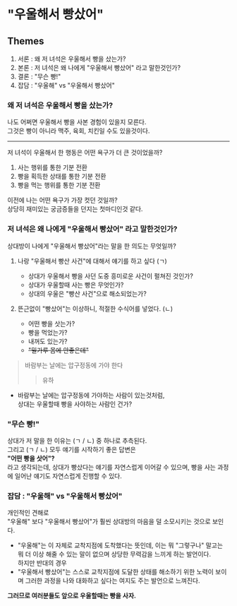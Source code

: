 # "우울해서 빵샀어"

## Themes
1. 서론 : 왜 저 녀석은 우울해서 빵을 샀는가?
2. 본론 : 저 녀석은 왜 나에게 "우울해서 빵샀어" 라고 말한것인가?
3. 결론 : "무슨 빵!"
4. 잡담 : "우울해" vs "우울해서 빵샀어"

### 왜 저 녀석은 우울해서 빵을 샀는가?
나도 어쩌면 우울해서 빵을 사본 경험이 있을지 모른다.</br>
그것은 빵이 아니라 맥주, 육회, 치킨일 수도 있을것이다.</br>

---

저 녀석이 우울해서 한 행동은 어떤 욕구가 더 큰 것이었을까?
1. 사는 행위를 통한 기분 전환
2. 빵을 획득한 상태를 통한 기분 전환
3. 빵을 먹는 행위를 통한 기분 전환

이전에 나는 어떤 욕구가 가장 컷던 것일까?  
상당히 재미있는 궁금증들을 던지는 첫마디인것 같다.

### 저 녀석은 왜 나에게 "우울해서 빵샀어" 라고 말한것인가?
상대방이 나에게 "우울해서 빵샀어"라는 말을 한 의도는 무엇일까?

1. 나랑 "우울해서 빵산 사건"에 대해서 얘기를 하고 싶다 (ㄱ)
    - 상대가 우울해서 빵을 사던 도중 흥미로운 사건이 펄쳐진 것인가?
    - 상대가 우울할때 사는 빵은 무엇인가?
    - 상대의 우울은 "빵산 사건"으로 해소되었는가?

2. 뜬근없이 "빵샀어"는 이상하니, 적절한 수식어를 넣었다. (ㄴ)
    - 어떤 빵을 삿는가?
    - 빵을 먹었는가?
    - 내꺼도 있는가?
    - ~~"밀가루 몸에 안좋은데"~~

> 바람부는 날에는 압구정동에 가야 한다
>> 유하
- 바람부는 날에는 압구정동에 가야하는 사람이 있는것처럼,  
 상대는 우울할때 빵을 사야하는 사람인 건가?

### "무슨 빵!"
상대가 저 말을 한 이유는 (ㄱ / ㄴ) 중 하나로 추측된다.  
그리고 (ㄱ / ㄴ) 모두 얘기를 시작하기 좋은 답변은  
**"어떤 빵을 삿어"?**  
라고 생각되는데, 상대가 빵샀다는 얘기를 자연스럽게 이어갈 수 있으며, 빵을 사는 과정에 일어난 얘기도 자연스럽게 진행할 수 있다.


### 잡담 : "우울해" vs "우울해서 빵샀어"
개인적인 견해로  
"우울해" 보다 "우울해서 빵샀어"가 훨씬 상대방의 마음을 덜 소모시키는 것으로 보인다.  
- "우울해"는 이 자체로 교착지점에 도착했다는 뜻인데, 이는 뭐 "그렇구나" 말고는 뭐 더 이상 해줄 수 있는 말이 없으며 상당한 무력감을 느끼게 하는 발언이다.  
하지만 반대의 경우
- "우울해서 빵샀어"는 스스로 교착지점에 도달한 상태를 해소하기 위한 노력이 보이며 그러한 과정을 나와 대화하고 싶다는 여지도 주는 발언으로 느껴진다.  

**그러므로 여러분들도 앞으로 우울할때는 빵을 사자.**


